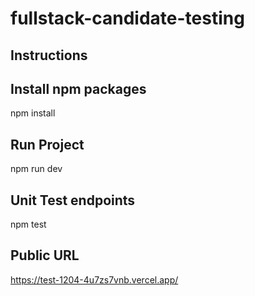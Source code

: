 # fullstack-candidate-testing

## Instructions

## Install npm packages
npm install

## Run Project
npm run dev

## Unit Test endpoints
npm test

## Public URL
https://test-1204-4u7zs7vnb.vercel.app/